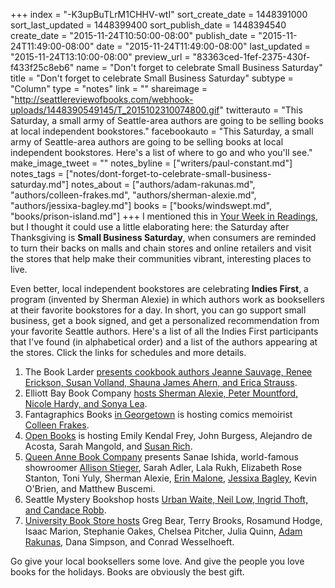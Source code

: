+++
index = "-K3upBuTLrM1CHHV-wtI"
sort_create_date = 1448391000
sort_last_updated = 1448399400
sort_publish_date = 1448394540
create_date = "2015-11-24T10:50:00-08:00"
publish_date = "2015-11-24T11:49:00-08:00"
date = "2015-11-24T11:49:00-08:00"
last_updated = "2015-11-24T13:10:00-08:00"
preview_url = "83363ced-1fef-2375-430f-f433f25c8eb6"
name = "Don't forget to celebrate Small Business Saturday"
title = "Don't forget to celebrate Small Business Saturday"
subtype = "Column"
type = "notes"
link = ""
shareimage = "http://seattlereviewofbooks.com/webhook-uploads/1448390549145/T_2015102310074800.gif"
twitterauto = "This Saturday, a small army of Seattle-area authors are going to be selling books at local independent bookstores."
facebookauto = "This Saturday, a small army of Seattle-area authors are going to be selling books at local independent bookstores. Here's a list of where to go and who you'll see."
make_image_tweet = ""
notes_byline = ["writers/paul-constant.md"]
notes_tags = ["notes/dont-forget-to-celebrate-small-business-saturday.md"]
notes_about = ["authors/adam-rakunas.md", "authors/colleen-frakes.md", "authors/sherman-alexie.md", "authors/jessixa-bagley.md"]
books = ["books/windswept.md", "books/prison-island.md"]
+++
I mentioned this in [Your Week in Readings](http://seattlereviewofbooks.com/notes/2015/11/23/your-week-in-readings-the-best-literary-events-from-november-23-29/), but I thought it could use a little elaborating here: the Saturday after Thanksgiving is **Small Business Saturday**, when consumers are reminded to turn their backs on malls and chain stores and online retailers and visit the stores that help make their communities vibrant, interesting places to live. 

Even better, local independent bookstores are celebrating **Indies First**, a program (invented by Sherman Alexie) in which authors work as booksellers at their favorite bookstores for a day. In short, you can go support small business, get a book signed, and get a personalized recommendation from your favorite Seattle authors. Here's a list of all the Indies First participants that I've found (in alphabetical order) and a list of the authors appearing at the stores. Click the links for schedules and more details.

1. The Book Larder [presents cookbook authors Jeanne Sauvage, Renee Erickson, Susan Volland, Shauna James Ahern, and Erica Strauss](http://www.booklarder.com/events/info/small-business-saturday).
2. Elliott Bay Book Company [hosts  Sherman Alexie, Peter Mountford, Nicole Hardy, and Sonya Lea](http://www.elliottbaybook.com/event/indies-first).
3. Fantagraphics Books [in Georgetown](https://www.facebook.com/events/1665125207078285/) is hosting comics memoirist [Colleen Frakes](http://seattlereviewofbooks.com/reviews/juvenile-detention/).
4. [Open Books](http://www.openpoetrybooks.com/guest-booksellers-on-small-business-saturday/) is hosting Emily Kendal Frey, John Burgess, Alejandro de Acosta, Sarah Mangold, and [Susan Rich](http://seattlereviewofbooks.com/notes/2015/08/11/the-seattle-school/).
5. [Queen Anne Book Company](http://www.qabookco.com/event/third-annual-indies-first-celebration) presents  Sanae Ishida, world-famous showroomer [Allison Stieger](http://seattlereviewofbooks.com/notes/2015/11/06/independent-bookstore-fan-showrooms-amazon-books/), Sarah Adler, Lala Rukh, Elizabeth Rose Stanton, Toni Yuly, Sherman Alexie, [Erin Malone](http://seattlereviewofbooks.com/notes/2015/11/17/time-capsule/), [Jessixa Bagley](http://seattlereviewofbooks.com/reviews/short-run-i-second-that/), Kevin O'Brien, and Matthew Buscemi.
6. Seattle Mystery Bookshop hosts [Urban Waite, Neil Low, Ingrid Thoft, and Candace Robb](http://www.seattlemystery.com/).
7.  [University Book Store hosts](http://www2.bookstore.washington.edu/_events/events_cal.taf?evmonth=11&evyear=2015&eventid=2015102310074800) Greg Bear, Terry Brooks, Rosamund Hodge, Isaac Marion, Stephanie Oakes, Chelsea Pitcher, Julia Quinn, [Adam Rakunas](http://seattlereviewofbooks.com/reviews/state-of-the-union/), Dana Simpson, and Conrad Wesselhoeft.

Go give your local booksellers some love. And give the people you love books for the holidays. Books are obviously the best gift.
